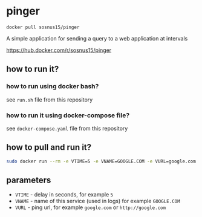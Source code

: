 # pinger
`docker pull sosnus15/pinger`

A simple application for sending a query to a web application at intervals

https://hub.docker.com/r/sosnus15/pinger

## how to run it?

### how to run using docker bash?
see `run.sh` file from this repository

### how to run it using docker-compose file?
see `docker-compose.yaml` file from this repository

## how to pull and run it?
```bash
sudo docker run --rm -e VTIME=5 -e VNAME=GOOGLE.COM -e VURL=google.com --name pinger_container sosnus15/pinger
```

## parameters
* `VTIME` - delay in seconds, for example `5`
* `VNAME` - name of this service (used in logs) for example `GOOGLE.COM`
* `VURL` - ping url, for example `google.com` or `http://google.com`
